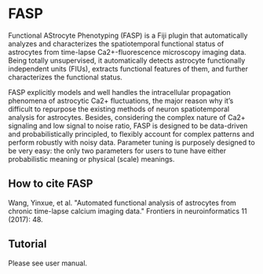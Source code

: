 # FASP
Functional AStrocyte Phenotyping (FASP) is a Fiji plugin that automatically analyzes and characterizes the spatiotemporal functional status of astrocytes from time-lapse Ca2+-fluorescence microscopy imaging data. Being totally unsupervised, it automatically detects astrocyte functionally independent units (FIUs), extracts functional features of them, and further characterizes the functional status.

FASP explicitly models and well handles the intracellular propagation phenomena of astrocytic Ca2+ fluctuations, the major reason why it’s difficult to repurpose the existing methods of neuron spatiotemporal analysis for astrocytes. Besides, considering the complex nature of Ca2+ signaling and low signal to noise ratio, FASP is designed to be data-driven and probabilistically principled, to flexibly account for complex patterns and perform robustly with noisy data. Parameter tuning is purposely designed to be very easy: the only two parameters for users to tune have either probabilistic meaning or physical (scale) meanings.

## How to cite FASP
Wang, Yinxue, et al. "Automated functional analysis of astrocytes from chronic time-lapse calcium imaging data." Frontiers in neuroinformatics 11 (2017): 48.

## Tutorial
Please see user manual.
